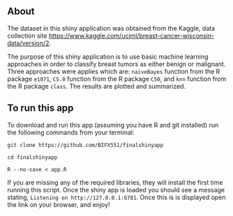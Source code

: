 
## About

The dataset in this shiny application was obtained from the Kaggle, data collection site 
<https://www.kaggle.com/uciml/breast-cancer-wisconsin-data/version/2>.

The purpose of this shiny application is to use basic machine learning approaches in order to classify breast tumors as either benign or malignant. Three approaches were applies which are: `naiveBayes` function from the R package `e1071`, `C5.0` function from the R package `C50`, and `knn` function from the R package `class`. The results are plotted and summarized. 

## To run this app

To download and run this app (assuming you have R and git installed) run the following commands from your terminal:

```
git clone https://github.com/BIFX551/finalshinyapp

cd finalshinyapp

R --no-save < app.R
```

If you are missing any of the required libraries, they will install the first time running this script. Once the shiny app is loaded you should see a message stating, `Listening on http://127.0.0.1:6781`. Once this is is displayed open the link on your browser, and enjoy!
